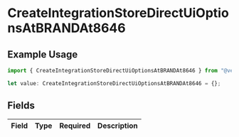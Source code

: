 # CreateIntegrationStoreDirectUiOptionsAtBRANDAt8646

## Example Usage

```typescript
import { CreateIntegrationStoreDirectUiOptionsAtBRANDAt8646 } from "@vercel/sdk/models/createintegrationstoredirectop.js";

let value: CreateIntegrationStoreDirectUiOptionsAtBRANDAt8646 = {};
```

## Fields

| Field       | Type        | Required    | Description |
| ----------- | ----------- | ----------- | ----------- |